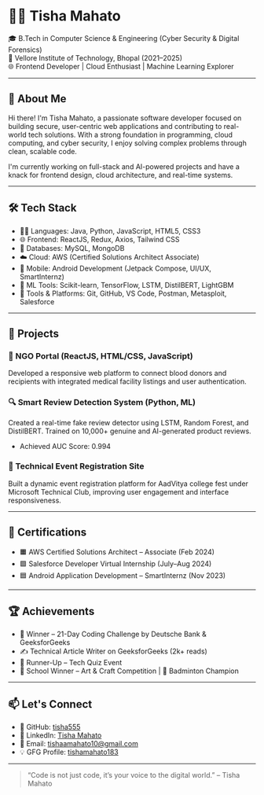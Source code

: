 # 👩‍💻 Tisha Mahato

🎓 B.Tech in Computer Science & Engineering (Cyber Security & Digital Forensics)  
📍 Vellore Institute of Technology, Bhopal (2021–2025)  
🌐 Frontend Developer | Cloud Enthusiast | Machine Learning Explorer  

---

## 🧠 About Me

Hi there! I'm Tisha Mahato, a passionate software developer focused on building secure, user-centric web applications and contributing to real-world tech solutions. With a strong foundation in programming, cloud computing, and cyber security, I enjoy solving complex problems through clean, scalable code.

I'm currently working on full-stack and AI-powered projects and have a knack for frontend design, cloud architecture, and real-time systems.

---

## 🛠️ Tech Stack

- 👩‍💻 Languages: Java, Python, JavaScript, HTML5, CSS3
- 🌐 Frontend: ReactJS, Redux, Axios, Tailwind CSS
- 💾 Databases: MySQL, MongoDB
- ☁️ Cloud: AWS (Certified Solutions Architect Associate)
- 📲 Mobile: Android Development (Jetpack Compose, UI/UX, SmartInternz)
- 🧠 ML Tools: Scikit-learn, TensorFlow, LSTM, DistilBERT, LightGBM
- 🧰 Tools & Platforms: Git, GitHub, VS Code, Postman, Metasploit, Salesforce

---

## 🚀 Projects

### 🔗 NGO Portal (ReactJS, HTML/CSS, JavaScript)
Developed a responsive web platform to connect blood donors and recipients with integrated medical facility listings and user authentication.

### 🔍 Smart Review Detection System (Python, ML)
Created a real-time fake review detector using LSTM, Random Forest, and DistilBERT. Trained on 10,000+ genuine and AI-generated product reviews.
- Achieved AUC Score: 0.994

### 🧩 Technical Event Registration Site
Built a dynamic event registration platform for AadVitya college fest under Microsoft Technical Club, improving user engagement and interface responsiveness.

---

## 📜 Certifications

- 🟧 AWS Certified Solutions Architect – Associate (Feb 2024)
- 🟩 Salesforce Developer Virtual Internship (July–Aug 2024)
- 🟦 Android Application Development – SmartInternz (Nov 2023)

---

## 🏆 Achievements

- 🏅 Winner – 21-Day Coding Challenge by Deutsche Bank & GeeksforGeeks
- ✍️ Technical Article Writer on GeeksforGeeks (2k+ reads)
- 🧠 Runner-Up – Tech Quiz Event
- 🎨 School Winner – Art & Craft Competition | 🏸 Badminton Champion

---

## 📫 Let's Connect

- 🔗 GitHub: [tisha555](https://github.com/tisha555)
- 💼 LinkedIn: [Tisha Mahato](https://www.linkedin.com/in/tisha-mahato-27t10i2003/)
- 📧 Email: tishaamahato10@gmail.com
- 💡 GFG Profile: [tishamahato183](https://www.geeksforgeeks.org/user/tishamahato183/)

---

> “Code is not just code, it’s your voice to the digital world.” – Tisha Mahato
